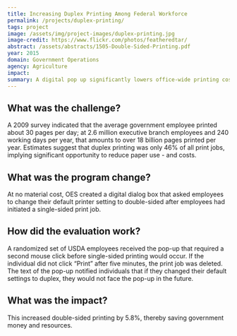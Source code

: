 ```yaml
---
title: Increasing Duplex Printing Among Federal Workforce
permalink: /projects/duplex-printing/
tags: project
image: /assets/img/project-images/duplex-printing.jpg
image-credit: https://www.flickr.com/photos/featheredtar/
abstract: /assets/abstracts/1505-Double-Sided-Printing.pdf
year: 2015
domain: Government Operations
agency: Agriculture
impact:
summary: A digital pop up significantly lowers office-wide printing costs.
---
```

## What was the challenge?

A 2009 survey indicated that the average government employee printed about 30 pages per day; at 2.6 million executive branch employees and 240 working days per year, that amounts to over 18 billion pages printed per year. Estimates suggest that duplex printing was only 46% of all print jobs, implying significant opportunity to reduce paper use - and costs.

## What was the program change?

At no material cost, OES created a digital dialog box that asked employees to change their default printer setting to double-sided after employees had initiated a single-sided print job. 

## How did the evaluation work?

A randomized set of USDA employees received the pop-up that required a second mouse click before single-sided printing would occur. If the individual did not click “Print” after five minutes, the print job was deleted. The text of the pop-up notified individuals that if they changed their default settings to duplex, they would not face the pop-up in the future.

## What was the impact?

This increased double-sided printing by 5.8%, thereby saving government money and resources.

